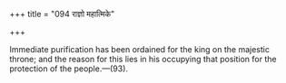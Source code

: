 +++
title = "094 राज्ञो महात्मिके"

+++

Immediate purification has been ordained for the king on the majestic throne; and the reason for this lies in his occupying that position for the protection of the people.—(93).